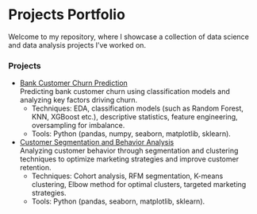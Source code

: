 # Projects Portfolio
Welcome to my repository, where I showcase a collection of data science and data analysis projects I’ve worked on.
### Projects
* [Bank Customer Churn Prediction](https://github.com/ilonakandela/projects/tree/main/Bank%20Customer%20Churn%20Prediction) <br>
  Predicting bank customer churn using classification models and analyzing key factors driving churn.
  * Techniques: EDA, classification models (such as Random Forest, KNN, XGBoost etc.), descriptive statistics, feature engineering, oversampling for imbalance.
  * Tools: Python (pandas, numpy, seaborn, matplotlib, sklearn).
* [Customer Segmentation and Behavior Analysis](https://github.com/ilonakandela/projects/tree/main/Customer%20Segmentation%20and%20Behavior%20Analysis) <br>
  Analyzing customer behavior through segmentation and clustering techniques to optimize marketing strategies and improve customer retention.
  * Techniques: Cohort analysis, RFM segmentation, K-means clustering, Elbow method for optimal clusters, targeted marketing strategies.
  * Tools: Python (pandas, seaborn, matplotlib, sklearn).

